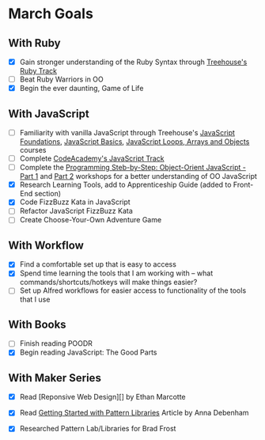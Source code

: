 # March Goals

## With Ruby
- [x] Gain stronger understanding of the Ruby Syntax through [Treehouse's Ruby Track][]
- [ ] Beat Ruby Warriors in OO
- [x] Begin the ever daunting, Game of Life

## With JavaScript
- [ ] Familiarity with vanilla JavaScript through Treehouse's [JavaScript Foundations][], [JavaScript Basics][], [JavaScript Loops, Arrays and Objects][] courses
- [ ] Complete [CodeAcademy's JavaScript Track][]
- [ ] Complete the [Programming Steb-by-Step: Object-Orient JavaScript - Part 1][] and [Part 2][] workshops for a better understanding of OO JavaScript
- [x] Research Learning Tools, add to Apprenticeship Guide (added to Front-End section)
- [x] Code FizzBuzz Kata in JavaScript
- [ ] Refactor JavaScript FizzBuzz Kata
- [ ] Create Choose-Your-Own Adventure Game

## With Workflow
- [x] Find a comfortable set up that is easy to access
- [x] Spend time learning the tools that I am working with – what commands/shortcuts/hotkeys will make things easier?
- [ ] Set up Alfred workflows for easier access to functionality of the tools that I use

## With Books
- [ ] Finish reading POODR
- [x] Begin reading JavaScript: The Good Parts

## With Maker Series
- [x] Read [Reponsive Web Design][] by Ethan Marcotte
- [x] Read [Getting Started with Pattern Libraries][] Article by Anna Debenham
- [x] Researched Pattern Lab/Libraries for Brad Frost


[Treehouse's Ruby Track]: http://teamtreehouse.com/tracks/learn-ruby
[JavaScript Foundations]: http://teamtreehouse.com/library/javascript-foundations
[JavaScript Basics]: http://teamtreehouse.com/library/javascript-basics
[JavaScript Loops, Arrays and Objects]: http://teamtreehouse.com/library/javascript-loops-arrays-and-objects
[CodeAcademy's JavaScript Track]: http://www.codecademy.com/en/tracks/javascript
[Programming Steb-by-Step: Object-Orient JavaScript - Part 1]: http://teamtreehouse.com/library/programming-stepbystep-objectoriented-javascript-part-1
[Part 2]: http://teamtreehouse.com/library/programming-stepbystep-objectoriented-javascript-part-2
[Responsive Web Design]: http://abookapart.com/products/responsive-web-design
[Getting Started with Pattern Libraries]: http://alistapart.com/blog/post/getting-started-with-pattern-libraries
